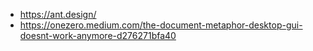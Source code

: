   - https://ant.design/
  - https://onezero.medium.com/the-document-metaphor-desktop-gui-doesnt-work-anymore-d276271bfa40